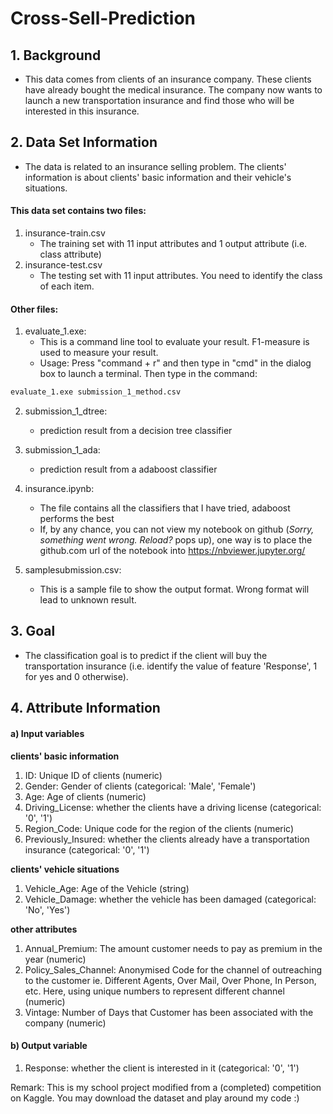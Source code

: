 # Cross-Sell-Prediction
## 1. Background
- This data comes from clients of an insurance company. These clients have already bought the medical insurance. The company now wants to launch a new transportation insurance and find those who will be interested in this insurance.
## 2. Data Set Information
- The data is related to an insurance selling problem. The clients' information is about clients' basic information and their vehicle's situations.
#### This data set contains two files:
1. insurance-train.csv
	- The training set with 11 input attributes and 1 output attribute (i.e. class attribute)
2. insurance-test.csv
	- The testing set with 11 input attributes. You need to identify the class of each item. 

#### Other files:
1. evaluate_1.exe:
	- This is a command line tool to evaluate your result. F1-measure is used to measure your result.
	- Usage: Press "command + r" and then type in "cmd" in the dialog box to launch a terminal. Then type in the command:
```bash
evaluate_1.exe submission_1_method.csv
```

2. submission_1_dtree:
	- prediction result from a decision tree classifier
    
3. submission_1_ada: 
	- prediction result from a adaboost classifier
    
4. insurance.ipynb: 
	- The file contains all the classifiers that I have tried, adaboost performs the best
	- If, by any chance, you can not view my notebook on github (*Sorry, something went wrong. Reload?* pops up), one way is to place the github.com url of the notebook into https://nbviewer.jupyter.org/ 

5. samplesubmission.csv:
	- This is a sample file to show the output format. Wrong format will lead to unknown result.
	
## 3. Goal

- The classification goal is to predict if the client will buy the transportation insurance (i.e. identify the value of feature 'Response', 1 for yes and 0 otherwise).

## 4. Attribute Information
#### a) Input variables
**clients' basic information**
1. ID: Unique ID of clients (numeric)
2. Gender: Gender of clients (categorical: 'Male', 'Female')
3. Age: Age of clients (numeric)
4. Driving_License: whether the clients have a driving license (categorical: '0', '1')
5. Region_Code: Unique code for the region of the clients (numeric)
6. Previously_Insured: whether the clients already have a transportation insurance (categorical: '0', '1')

**clients' vehicle situations**
1. Vehicle_Age: Age of the Vehicle (string)
2. Vehicle_Damage: whether the vehicle has been damaged (categorical: 'No', 'Yes')

**other attributes**
1. Annual_Premium: The amount customer needs to pay as premium in the year (numeric)
2. Policy_Sales_Channel: Anonymised Code for the channel of outreaching to the customer ie. Different Agents, Over Mail, Over Phone, In Person, etc. Here, using unique numbers to represent different channel (numeric)
3. Vintage: Number of Days that Customer has been associated with the company (numeric)

#### b) Output variable
1. Response: whether the client is interested in it (categorical: '0', '1')

Remark: This is my school project modified from a (completed) competition on Kaggle. You may download the dataset and play around my code :)
